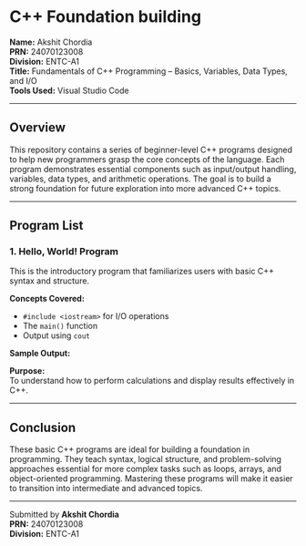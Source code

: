 # C++ Foundation building 

**Name:** Akshit Chordia  
**PRN:** 24070123008  
**Division:** ENTC-A1  
**Title:** Fundamentals of C++ Programming – Basics, Variables, Data Types, and I/O  
**Tools Used:** Visual Studio Code  

---

## Overview

This repository contains a series of beginner-level C++ programs designed to help new programmers grasp the core concepts of the language. Each program demonstrates essential components such as input/output handling, variables, data types, and arithmetic operations. The goal is to build a strong foundation for future exploration into more advanced C++ topics.

---

## Program List

### 1. Hello, World! Program

This is the introductory program that familiarizes users with basic C++ syntax and structure.

**Concepts Covered:**
- `#include <iostream>` for I/O operations
- The `main()` function
- Output using `cout`

**Sample Output:**

**Purpose:**  
To understand how to perform calculations and display results effectively in C++.

---

## Conclusion

These basic C++ programs are ideal for building a foundation in programming. They teach syntax, logical structure, and problem-solving approaches essential for more complex tasks such as loops, arrays, and object-oriented programming. Mastering these programs will make it easier to transition into intermediate and advanced topics.

---

Submitted by **Akshit Chordia**  
**PRN:** 24070123008  
**Division:** ENTC-A1

